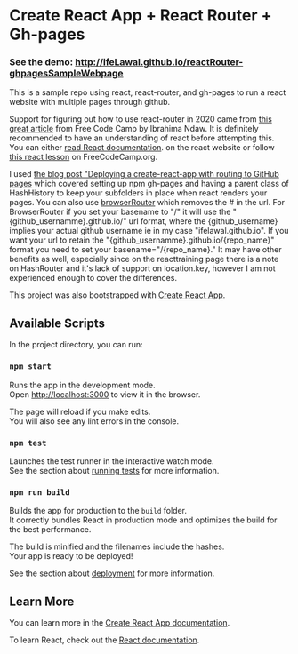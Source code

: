 # Create React App + React Router + Gh-pages

### See the demo: http://ifeLawal.github.io/reactRouter-ghpagesSampleWebpage

This is a sample repo using react, react-router, and gh-pages to run a react
website with multiple pages through github.

Support for figuring out how to use react-router in 2020 came from [this great article](https://www.freecodecamp.org/news/a-complete-beginners-guide-to-react-router-include-router-hooks/)
from Free Code Camp by Ibrahima Ndaw. It is definitely recommended to have an
understanding of react before attempting this. You can either [read React documentation](https://reactjs.org/).
on the react website or follow [this react
lesson](https://www.freecodecamp.org/learn/front-end-libraries/react/) on FreeCodeCamp.org.

I used [the blog
post "Deploying a create-react-app with routing to GitHub
pages](https://levelup.gitconnected.com/deploying-a-create-react-app-with-routing-to-github-pages-f386b6ce84c2)
which covered setting up npm gh-pages and having a parent class of HashHistory
to keep your subfolders in place when react renders your pages. You can also use
[browserRouter](https://reacttraining.com/react-router/web/api/BrowserRouter)
which removes the # in the url. For BrowserRouter if you set your basename to
"/" it will use the "{github_usernamme}.github.io/" url format, where the
{github_username} implies your actual github username ie in my case "ifelawal.github.io". If you want your
url to retain the "{github_usernamme}.github.io/{repo_name}" format you need to
set your basename="/{repo_name}." It may have other benefits as well, especially
since on the reacttraining page there is a note on HashRouter and it's lack of
support on location.key, however I am not experienced enough to cover the differences.



This project was also bootstrapped with [Create React
App](https://github.com/facebook/create-react-app).

## Available Scripts

In the project directory, you can run:

### `npm start`

Runs the app in the development mode.<br />
Open [http://localhost:3000](http://localhost:3000) to view it in the browser.

The page will reload if you make edits.<br />
You will also see any lint errors in the console.

### `npm test`

Launches the test runner in the interactive watch mode.<br />
See the section about [running tests](https://facebook.github.io/create-react-app/docs/running-tests) for more information.

### `npm run build`

Builds the app for production to the `build` folder.<br />
It correctly bundles React in production mode and optimizes the build for the best performance.

The build is minified and the filenames include the hashes.<br />
Your app is ready to be deployed!

See the section about
[deployment](https://facebook.github.io/create-react-app/docs/deployment) for
more information.

## Learn More

You can learn more in the [Create React App documentation](https://facebook.github.io/create-react-app/docs/getting-started).

To learn React, check out the [React documentation](https://reactjs.org/).